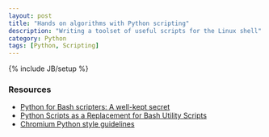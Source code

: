 ```yaml
---
layout: post
title: "Hands on algorithms with Python scripting"
description: "Writing a toolset of useful scripts for the Linux shell"
category: Python
tags: [Python, Scripting]
---
```

{% include JB/setup %}

### Resources

- [Python for Bash scripters: A well-kept secret](http://magazine.redhat.com/2008/02/07/python-for-bash-scripters-a-well-kept-secret/)
- [Python Scripts as a Replacement for Bash Utility Scripts](http://www.linuxjournal.com/content/python-scripts-replacement-bash-utility-scripts)
- [Chromium Python style guidelines](http://www.chromium.org/chromium-os/python-style-guidelines)


